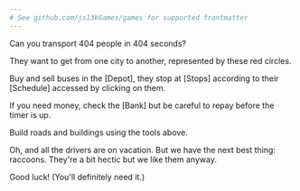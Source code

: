 ```yaml
---
# See github.com/js13kGames/games for supported frontmatter
---
```

Can you transport 404 people in 404 seconds?

They want to get from one city to another, represented by these red circles.

Buy and sell buses in the [Depot], they stop at [Stops] according to their [Schedule] accessed by clicking on them.

If you need money, check the [Bank] but be careful to repay before the timer is up.

Build roads and buildings using the tools above.

Oh, and all the drivers are on vacation. But we have the next best thing: raccoons. They're a bit hectic but we like them anyway.

Good luck! (You'll definitely need it.)